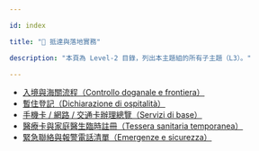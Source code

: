 ---
id: index
title: "🧳 抵達與落地實務"
description: "本頁為 Level‑2 目錄，列出本主題組的所有子主題（L3）。"
---


- [入境與海關流程（Controllo doganale e frontiera）](./controllo-doganale-e-frontiera/)
- [暫住登記（Dichiarazione di ospitalità）](./dichiarazione-di-ospitalita/)
- [手機卡 / 網路 / 交通卡辦理總覽（Servizi di base）](./servizi-di-base/)
- [醫療卡與家庭醫生臨時註冊（Tessera sanitaria temporanea）](./tessera-sanitaria-temporanea/)
- [緊急聯絡與報警電話清單（Emergenze e sicurezza）](./emergenze-e-sicurezza/)
